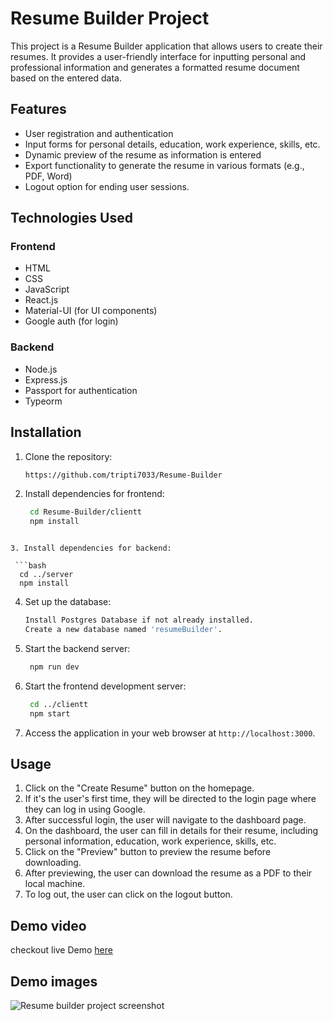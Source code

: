 # Resume Builder Project

This project is a Resume Builder application that allows users to create their resumes. It provides a user-friendly interface for inputting personal and professional information and generates a formatted resume document based on the entered data. 

## Features

- User registration and authentication
- Input forms for personal details, education, work experience, skills, etc.
- Dynamic preview of the resume as information is entered
- Export functionality to generate the resume in various formats (e.g., PDF, Word)
- Logout option for ending user sessions.


## Technologies Used

### Frontend

- HTML
- CSS
- JavaScript
- React.js
- Material-UI (for UI components)
- Google auth (for login)

### Backend

- Node.js
- Express.js
- Passport for authentication
- Typeorm

## Installation

1. Clone the repository:
   
   ```bash
   https://github.com/tripti7033/Resume-Builder
   ```
   
2. Install dependencies for frontend:

   ```bash
    cd Resume-Builder/clientt
    npm install
  ```

3. Install dependencies for backend:

   ```bash
    cd ../server
    npm install
   ```
    
4. Set up the database:
   
   ```bash
   Install Postgres Database if not already installed.
   Create a new database named 'resumeBuilder'.
   ```

5. Start the backend server:

   ```bash
    npm run dev
    ```

6. Start the frontend development server:
   
   ```bash
    cd ../clientt
    npm start
   ```
   
7. Access the application in your web browser at `http://localhost:3000`.

## Usage

1. Click on the "Create Resume" button on the homepage.
2. If it's the user's first time, they will be directed to the login page where they can log in using Google.
3. After successful login, the user will navigate to the dashboard page.
4. On the dashboard, the user can fill in details for their resume, including personal information, education, work experience, skills, etc.
5. Click on the "Preview" button to preview the resume before downloading.
6. After previewing, the user can download the resume as a PDF to their local machine.
7. To log out, the user can click on the logout button.


## Demo video

  checkout live Demo [here](https://drive.google.com/file/d/1voV5mGT-mThxanxkglmwDK9rzRrqgQ8N/view?usp=drive_link)

## Demo images
![Resume builder project screenshot](https://drive.google.com/file/d/1DpMB_pvG7h8hVDExYdvNnljSH7fyxlgn/view?usp=drive_link)



